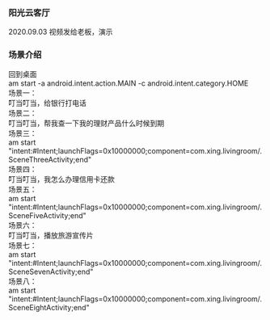 
### 阳光云客厅
2020.09.03 视频发给老板，演示

### 场景介绍
回到桌面  
am start -a android.intent.action.MAIN -c android.intent.category.HOME  
场景一：  
叮当叮当，给银行打电话  
场景二：  
叮当叮当，帮我查一下我的理财产品什么时候到期  
场景三：  
am start "intent:#Intent;launchFlags=0x10000000;component=com.xing.livingroom/.SceneThreeActivity;end"  
场景四：  
叮当叮当，我怎么办理信用卡还款   
场景五：   
am start "intent:#Intent;launchFlags=0x10000000;component=com.xing.livingroom/.SceneFiveActivity;end"   
场景六：   
叮当叮当，播放旅游宣传片   
场景七：   
am start "intent:#Intent;launchFlags=0x10000000;component=com.xing.livingroom/.SceneSevenActivity;end"   
场景八：   
am start "intent:#Intent;launchFlags=0x10000000;component=com.xing.livingroom/.SceneEightActivity;end"   

